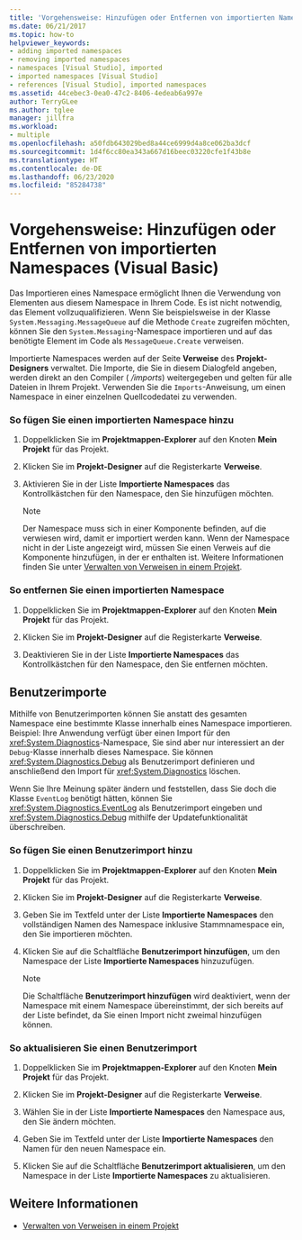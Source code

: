 ```yaml
---
title: 'Vorgehensweise: Hinzufügen oder Entfernen von importierten Namespaces (Visual Basic)'
ms.date: 06/21/2017
ms.topic: how-to
helpviewer_keywords:
- adding imported namespaces
- removing imported namespaces
- namespaces [Visual Studio], imported
- imported namespaces [Visual Studio]
- references [Visual Studio], imported namespaces
ms.assetid: 44cebec3-0ea0-47c2-8406-4edeab6a997e
author: TerryGLee
ms.author: tglee
manager: jillfra
ms.workload:
- multiple
ms.openlocfilehash: a50fdb643029bed8a44ce6999d4a8ce062ba3dcf
ms.sourcegitcommit: 1d4f6cc80ea343a667d16beec03220cfe1f43b8e
ms.translationtype: HT
ms.contentlocale: de-DE
ms.lasthandoff: 06/23/2020
ms.locfileid: "85284738"
---
```

# <a name="how-to-add-or-remove-imported-namespaces-visual-basic"></a>Vorgehensweise: Hinzufügen oder Entfernen von importierten Namespaces (Visual Basic)

Das Importieren eines Namespace ermöglicht Ihnen die Verwendung von Elementen aus diesem Namespace in Ihrem Code. Es ist nicht notwendig, das Element vollzuqualifizieren. Wenn Sie beispielsweise in der Klasse `System.Messaging.MessageQueue` auf die Methode `Create` zugreifen möchten, können Sie den `System.Messaging`-Namespace importieren und auf das benötigte Element im Code als `MessageQueue.Create` verweisen.

Importierte Namespaces werden auf der Seite **Verweise** des **Projekt-Designers** verwaltet. Die Importe, die Sie in diesem Dialogfeld angeben, werden direkt an den Compiler ( */imports*) weitergegeben und gelten für alle Dateien in Ihrem Projekt. Verwenden Sie die `Imports`-Anweisung, um einen Namespace in einer einzelnen Quellcodedatei zu verwenden.

### <a name="to-add-an-imported-namespace"></a>So fügen Sie einen importierten Namespace hinzu

1. Doppelklicken Sie im **Projektmappen-Explorer** auf den Knoten **Mein Projekt** für das Projekt.

2. Klicken Sie im **Projekt-Designer** auf die Registerkarte **Verweise**.

3. Aktivieren Sie in der Liste **Importierte Namespaces** das Kontrollkästchen für den Namespace, den Sie hinzufügen möchten.

    > [!NOTE]
    > Der Namespace muss sich in einer Komponente befinden, auf die verwiesen wird, damit er importiert werden kann. Wenn der Namespace nicht in der Liste angezeigt wird, müssen Sie einen Verweis auf die Komponente hinzufügen, in der er enthalten ist. Weitere Informationen finden Sie unter [Verwalten von Verweisen in einem Projekt](managing-references-in-a-project.md).

### <a name="to-remove-an-imported-namespace"></a>So entfernen Sie einen importierten Namespace

1. Doppelklicken Sie im **Projektmappen-Explorer** auf den Knoten **Mein Projekt** für das Projekt.

2. Klicken Sie im **Projekt-Designer** auf die Registerkarte **Verweise**.

3. Deaktivieren Sie in der Liste **Importierte Namespaces** das Kontrollkästchen für den Namespace, den Sie entfernen möchten.

## <a name="user-imports"></a>Benutzerimporte
Mithilfe von Benutzerimporten können Sie anstatt des gesamten Namespace eine bestimmte Klasse innerhalb eines Namespace importieren. Beispiel: Ihre Anwendung verfügt über einen Import für den <xref:System.Diagnostics>-Namespace, Sie sind aber nur interessiert an der `Debug`-Klasse innerhalb dieses Namespace. Sie können <xref:System.Diagnostics.Debug> als Benutzerimport definieren und anschließend den Import für <xref:System.Diagnostics> löschen.

Wenn Sie Ihre Meinung später ändern und feststellen, dass Sie doch die Klasse `EventLog` benötigt hätten, können Sie <xref:System.Diagnostics.EventLog> als Benutzerimport eingeben und <xref:System.Diagnostics.Debug> mithilfe der Updatefunktionalität überschreiben.

### <a name="to-add-a-user-import"></a>So fügen Sie einen Benutzerimport hinzu

1. Doppelklicken Sie im **Projektmappen-Explorer** auf den Knoten **Mein Projekt** für das Projekt.

2. Klicken Sie im **Projekt-Designer** auf die Registerkarte **Verweise**.

3. Geben Sie im Textfeld unter der Liste **Importierte Namespaces** den vollständigen Namen des Namespace inklusive Stammnamespace ein, den Sie importieren möchten.

4. Klicken Sie auf die Schaltfläche **Benutzerimport hinzufügen**, um den Namespace der Liste **Importierte Namespaces** hinzuzufügen.

    > [!NOTE]
    > Die Schaltfläche **Benutzerimport hinzufügen** wird deaktiviert, wenn der Namespace mit einem Namespace übereinstimmt, der sich bereits auf der Liste befindet, da Sie einen Import nicht zweimal hinzufügen können.

### <a name="to-update-a-user-import"></a>So aktualisieren Sie einen Benutzerimport

1. Doppelklicken Sie im **Projektmappen-Explorer** auf den Knoten **Mein Projekt** für das Projekt.

2. Klicken Sie im **Projekt-Designer** auf die Registerkarte **Verweise**.

3. Wählen Sie in der Liste **Importierte Namespaces** den Namespace aus, den Sie ändern möchten.

4. Geben Sie im Textfeld unter der Liste **Importierte Namespaces** den Namen für den neuen Namespace ein.

5. Klicken Sie auf die Schaltfläche **Benutzerimport aktualisieren**, um den Namespace in der Liste **Importierte Namespaces** zu aktualisieren.

## <a name="see-also"></a>Weitere Informationen

- [Verwalten von Verweisen in einem Projekt](../ide/managing-references-in-a-project.md)
